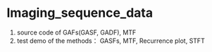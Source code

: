 # Imaging_sequence_data
1. source code of GAFs(GASF, GADF), MTF
2. test demo of the methods： GASFs, MTF, Recurrence plot, STFT
